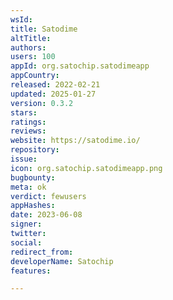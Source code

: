 ```yaml
---
wsId: 
title: Satodime
altTitle: 
authors: 
users: 100
appId: org.satochip.satodimeapp
appCountry: 
released: 2022-02-21
updated: 2025-01-27
version: 0.3.2
stars: 
ratings: 
reviews: 
website: https://satodime.io/
repository: 
issue: 
icon: org.satochip.satodimeapp.png
bugbounty: 
meta: ok
verdict: fewusers
appHashes: 
date: 2023-06-08
signer: 
twitter: 
social: 
redirect_from: 
developerName: Satochip
features: 

---
```


